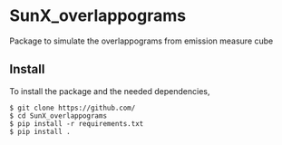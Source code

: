 # SunX_overlappograms

Package to simulate the overlappograms from emission measure cube 

## Install

To install the package and the needed dependencies,
```shell
$ git clone https://github.com/
$ cd SunX_overlappograms
$ pip install -r requirements.txt
$ pip install .
```
